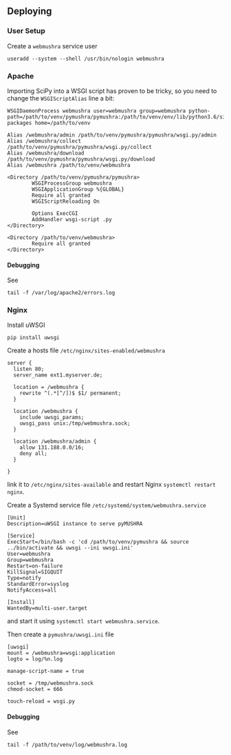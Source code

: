 Deploying
---------

### User Setup

Create a `webmushra` service user

    useradd --system --shell /usr/bin/nologin webmushra

### Apache

Importing SciPy into a WSGI script has proven to be tricky, so you need to change the `WSGIScriptAlias` line a bit:

    WSGIDaemonProcess webmushra user=webmushra group=webmushra python-path=/path/to/venv/pymushra/pymushra:/path/to/venv/env/lib/python3.6/site-packages home=/path/to/venv

    Alias /webmushra/admin /path/to/venv/pymushra/pymushra/wsgi.py/admin
    Alias /webmushra/collect /path/to/venv/pymushra/pymushra/wsgi.py/collect
    Alias /webmushra/download /path/to/venv/pymushra/pymushra/wsgi.py/download
    Alias /webmushra /path/to/venv/webmushra

    <Directory /path/to/venv/pymushra/pymushra>
            WSGIProcessGroup webmushra
            WSGIApplicationGroup %{GLOBAL}
            Require all granted
            WSGIScriptReloading On

            Options ExecCGI
            AddHandler wsgi-script .py
    </Directory>

    <Directory /path/to/venv/webmushra>
            Require all granted
    </Directory>

#### Debugging

See

    tail -f /var/log/apache2/errors.log

### Nginx

Install uWSGI

    pip install uwsgi

Create a hosts file `/etc/nginx/sites-enabled/webmushra`

    server {
      listen 80;
      server_name ext1.myserver.de;

      location = /webmushra {
        rewrite ^(.*[^/])$ $1/ permanent;
      }

      location /webmushra {
        include uwsgi_params;
        uwsgi_pass unix:/tmp/webmushra.sock;
      }

      location /webmushra/admin {
        allow 131.188.0.0/16;
        deny all;
      }

    }

link it to `/etc/nginx/sites-available` and restart Nginx `systemctl restart nginx`.

Create a Systemd service file `/etc/systemd/system/webmushra.service`

    [Unit]
    Description=uWSGI instance to serve pyMUSHRA

    [Service]
    ExecStart=/bin/bash -c 'cd /path/to/venv/pymushra && source ../bin/activate && uwsgi --ini uwsgi.ini'
    User=webmushra
    Group=webmushra
    Restart=on-failure
    KillSignal=SIGQUIT
    Type=notify
    StandardError=syslog
    NotifyAccess=all

    [Install]
    WantedBy=multi-user.target

and start it using `systemctl start webmushra.service`.

Then create a `pymushra/uwsgi.ini` file

    [uwsgi]
    mount = /webmushra=wsgi:application
    logto = log/%n.log

    manage-script-name = true

    socket = /tmp/webmushra.sock
    chmod-socket = 666

    touch-reload = wsgi.py

#### Debugging

See

    tail -f /path/to/venv/log/webmushra.log
